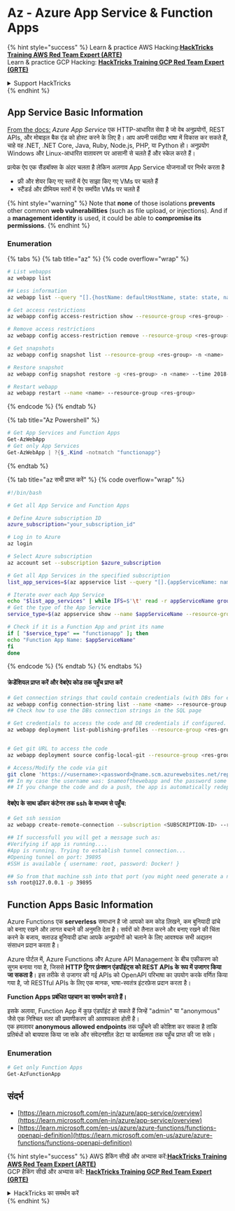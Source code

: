 # Az - Azure App Service & Function Apps

{% hint style="success" %}
Learn & practice AWS Hacking:<img src="../../../.gitbook/assets/image (1) (1) (1) (1).png" alt="" data-size="line">[**HackTricks Training AWS Red Team Expert (ARTE)**](https://training.hacktricks.xyz/courses/arte)<img src="../../../.gitbook/assets/image (1) (1) (1) (1).png" alt="" data-size="line">\
Learn & practice GCP Hacking: <img src="../../../.gitbook/assets/image (2) (1).png" alt="" data-size="line">[**HackTricks Training GCP Red Team Expert (GRTE)**<img src="../../../.gitbook/assets/image (2) (1).png" alt="" data-size="line">](https://training.hacktricks.xyz/courses/grte)

<details>

<summary>Support HackTricks</summary>

* Check the [**subscription plans**](https://github.com/sponsors/carlospolop)!
* **Join the** 💬 [**Discord group**](https://discord.gg/hRep4RUj7f) or the [**telegram group**](https://t.me/peass) or **follow** us on **Twitter** 🐦 [**@hacktricks\_live**](https://twitter.com/hacktricks_live)**.**
* **Share hacking tricks by submitting PRs to the** [**HackTricks**](https://github.com/carlospolop/hacktricks) and [**HackTricks Cloud**](https://github.com/carlospolop/hacktricks-cloud) github repos.

</details>
{% endhint %}

## App Service Basic Information

[From the docs:](https://learn.microsoft.com/en-us/azure/app-service/overview) _Azure App Service_ एक HTTP-आधारित सेवा है जो वेब अनुप्रयोगों, REST APIs, और मोबाइल बैक एंड को होस्ट करने के लिए है। आप अपनी पसंदीदा भाषा में विकास कर सकते हैं, चाहे वह .NET, .NET Core, Java, Ruby, Node.js, PHP, या Python हो। अनुप्रयोग Windows और Linux-आधारित वातावरण पर आसानी से चलते हैं और स्केल करते हैं।

प्रत्येक ऐप एक सैंडबॉक्स के अंदर चलता है लेकिन अलगाव App Service योजनाओं पर निर्भर करता है

* फ्री और शेयर किए गए स्तरों में ऐप साझा किए गए VMs पर चलते हैं
* स्टैंडर्ड और प्रीमियम स्तरों में ऐप समर्पित VMs पर चलते हैं

{% hint style="warning" %}
Note that **none** of those isolations **prevents** other common **web vulnerabilities** (such as file upload, or injections). And if a **management identity** is used, it could be able to **compromise its permissions**.
{% endhint %}

### Enumeration

{% tabs %}
{% tab title="az" %}
{% code overflow="wrap" %}
```bash
# List webapps
az webapp list

## Less information
az webapp list --query "[].{hostName: defaultHostName, state: state, name: name, resourcegroup: resourceGroup}"

# Get access restrictions
az webapp config access-restriction show --resource-group <res-group> -n <name>

# Remove access restrictions
az webapp config access-restriction remove --resource-group <res-group> -n <name> --rule-name <rule-name>

# Get snapshots
az webapp config snapshot list --resource-group <res-group> -n <name>

# Restore snapshot
az webapp config snapshot restore -g <res-group> -n <name> --time 2018-12-11T23:34:16.8388367

# Restart webapp
az webapp restart --name <name> --resource-group <res-group>
```
{% endcode %}
{% endtab %}

{% tab title="Az Powershell" %}
```powershell
# Get App Services and Function Apps
Get-AzWebApp
# Get only App Services
Get-AzWebApp | ?{$_.Kind -notmatch "functionapp"}
```
{% endtab %}

{% tab title="az सभी प्राप्त करें" %}
{% code overflow="wrap" %}
```bash
#!/bin/bash

# Get all App Service and Function Apps

# Define Azure subscription ID
azure_subscription="your_subscription_id"

# Log in to Azure
az login

# Select Azure subscription
az account set --subscription $azure_subscription

# Get all App Services in the specified subscription
list_app_services=$(az appservice list --query "[].{appServiceName: name, group: resourceGroup}" -o tsv)

# Iterate over each App Service
echo "$list_app_services" | while IFS=$'\t' read -r appServiceName group; do
# Get the type of the App Service
service_type=$(az appservice show --name $appServiceName --resource-group $group --query "kind" -o tsv)

# Check if it is a Function App and print its name
if [ "$service_type" == "functionapp" ]; then
echo "Function App Name: $appServiceName"
fi
done
```
{% endcode %}
{% endtab %}
{% endtabs %}

#### क्रेडेंशियल प्राप्त करें और वेबऐप कोड तक पहुँच प्राप्त करें
```bash
# Get connection strings that could contain credentials (with DBs for example)
az webapp config connection-string list --name <name> --resource-group <res-group>
## Check how to use the DBs connection strings in the SQL page

# Get credentials to access the code and DB credentials if configured.
az webapp deployment list-publishing-profiles --resource-group <res-group> -n <name>


# Get git URL to access the code
az webapp deployment source config-local-git --resource-group <res-group> -n <name>

# Access/Modify the code via git
git clone 'https://<username>:<password>@name.scm.azurewebsites.net/repo-name.git'
## In my case the username was: $nameofthewebapp and the password some random chars
## If you change the code and do a push, the app is automatically redeployed
```
#### वेबऐप के साथ डॉकर कंटेनर तक ssh के माध्यम से पहुँच:
```bash
# Get ssh session
az webapp create-remote-connection --subscription <SUBSCRIPTION-ID> --resource-group <RG-NAME> -n <APP-SERVICE-NAME>

## If successfull you will get a message such as:
#Verifying if app is running....
#App is running. Trying to establish tunnel connection...
#Opening tunnel on port: 39895
#SSH is available { username: root, password: Docker! }

## So from that machine ssh into that port (you might need generate a new ssh session to the jump host)
ssh root@127.0.0.1 -p 39895
```
## Function Apps Basic Information

Azure Functions एक **serverless** समाधान है जो आपको कम कोड लिखने, कम बुनियादी ढांचे को बनाए रखने और लागत बचाने की अनुमति देता है। सर्वरों को तैनात करने और बनाए रखने की चिंता करने के बजाय, क्लाउड बुनियादी ढांचा आपके अनुप्रयोगों को चलाने के लिए आवश्यक सभी अद्यतन संसाधन प्रदान करता है।

Azure पोर्टल में, Azure Functions और Azure API Management के बीच एकीकरण को सुगम बनाया गया है, जिससे **HTTP ट्रिगर फ़ंक्शन एंडपॉइंट्स को REST APIs के रूप में उजागर किया जा सकता है**। इस तरीके से उजागर की गई APIs को OpenAPI परिभाषा का उपयोग करके वर्णित किया गया है, जो RESTful APIs के लिए एक मानक, भाषा-स्वतंत्र इंटरफ़ेस प्रदान करता है।

**Function Apps प्रबंधित पहचान का समर्थन करते हैं।**

इसके अलावा, Function App में कुछ एंडपॉइंट हो सकते हैं जिन्हें "admin" या "anonymous" जैसे एक निश्चित स्तर की प्रमाणीकरण की आवश्यकता होती है।\
एक हमलावर **anonymous allowed endpoints** तक पहुँचने की कोशिश कर सकता है ताकि प्रतिबंधों को बायपास किया जा सके और संवेदनशील डेटा या कार्यक्षमता तक पहुँच प्राप्त की जा सके।

### Enumeration
```powershell
# Get only Function Apps
Get-AzFunctionApp
```
## संदर्भ

* [https://learn.microsoft.com/en-in/azure/app-service/overview](https://learn.microsoft.com/en-in/azure/app-service/overview)
* [https://learn.microsoft.com/en-us/azure/azure-functions/functions-openapi-definition](https://learn.microsoft.com/en-us/azure/azure-functions/functions-openapi-definition)

{% hint style="success" %}
AWS हैकिंग सीखें और अभ्यास करें:<img src="../../../.gitbook/assets/image (1) (1) (1) (1).png" alt="" data-size="line">[**HackTricks Training AWS Red Team Expert (ARTE)**](https://training.hacktricks.xyz/courses/arte)<img src="../../../.gitbook/assets/image (1) (1) (1) (1).png" alt="" data-size="line">\
GCP हैकिंग सीखें और अभ्यास करें: <img src="../../../.gitbook/assets/image (2) (1).png" alt="" data-size="line">[**HackTricks Training GCP Red Team Expert (GRTE)**<img src="../../../.gitbook/assets/image (2) (1).png" alt="" data-size="line">](https://training.hacktricks.xyz/courses/grte)

<details>

<summary>HackTricks का समर्थन करें</summary>

* [**सदस्यता योजनाएँ**](https://github.com/sponsors/carlospolop) देखें!
* **हमारे** 💬 [**Discord समूह**](https://discord.gg/hRep4RUj7f) या [**telegram समूह**](https://t.me/peass) में शामिल हों या **Twitter** 🐦 पर हमें **फॉलो करें** [**@hacktricks\_live**](https://twitter.com/hacktricks_live)**.**
* **हैकिंग ट्रिक्स साझा करें और** [**HackTricks**](https://github.com/carlospolop/hacktricks) और [**HackTricks Cloud**](https://github.com/carlospolop/hacktricks-cloud) गिटहब रिपोजिटरी में PR सबमिट करें।

</details>
{% endhint %}
